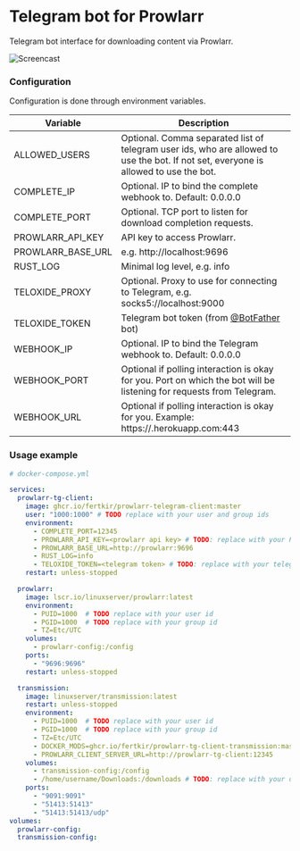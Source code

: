 # Telegram bot for Prowlarr

Telegram bot interface for downloading content via Prowlarr.

![Screencast](https://github.com/fertkir/prowlarr-telegram-client/assets/5433737/65898a6a-1316-4be0-a0a4-9239669dd779)

### Configuration

Configuration is done through environment variables.

| Variable          | Description                                                                                                                          |
|-------------------|--------------------------------------------------------------------------------------------------------------------------------------|
| ALLOWED_USERS     | Optional. Comma separated list of telegram user ids, who are allowed to use the bot. If not set, everyone is allowed to use the bot. |
| COMPLETE_IP       | Optional. IP to bind the complete webhook to. Default: 0.0.0.0                                                                       |
| COMPLETE_PORT     | Optional. TCP port to listen for download completion requests.                                                                       |
| PROWLARR_API_KEY  | API key to access Prowlarr.                                                                                                          |
| PROWLARR_BASE_URL | e.g. http://localhost:9696                                                                                                           |
| RUST_LOG          | Minimal log level, e.g. info                                                                                                         |
| TELOXIDE_PROXY    | Optional. Proxy to use for connecting to Telegram, e.g. socks5://localhost:9000                                                      |
| TELOXIDE_TOKEN    | Telegram bot token (from [@BotFather](https://t.me/BotFather) bot)                                                                   |
| WEBHOOK_IP        | Optional. IP to bind the Telegram webhook to. Default: 0.0.0.0                                                                       |
| WEBHOOK_PORT      | Optional if polling interaction is okay for you. Port on which the bot will be listening for requests from Telegram.                 |
| WEBHOOK_URL       | Optional if polling interaction is okay for you. Example: https://<app-name>.herokuapp.com:443                                       |

### Usage example

```yaml
# docker-compose.yml

services:
  prowlarr-tg-client:
    image: ghcr.io/fertkir/prowlarr-telegram-client:master
    user: "1000:1000" # TODO replace with your user and group ids
    environment:
      - COMPLETE_PORT=12345
      - PROWLARR_API_KEY=<prowlarr api key> # TODO: replace with your Prowlarr api key
      - PROWLARR_BASE_URL=http://prowlarr:9696
      - RUST_LOG=info
      - TELOXIDE_TOKEN=<telegram token> # TODO: replace with your telegram token
    restart: unless-stopped

  prowlarr:
    image: lscr.io/linuxserver/prowlarr:latest
    environment:
      - PUID=1000  # TODO replace with your user id
      - PGID=1000  # TODO replace with your group id
      - TZ=Etc/UTC
    volumes:
      - prowlarr-config:/config
    ports:
      - "9696:9696"
    restart: unless-stopped

  transmission:
    image: linuxserver/transmission:latest
    restart: unless-stopped
    environment:
      - PUID=1000  # TODO replace with your user id
      - PGID=1000  # TODO replace with your group id
      - TZ=Etc/UTC
      - DOCKER_MODS=ghcr.io/fertkir/prowlarr-tg-client-transmission:master # download-complete callback support
      - PROWLARR_CLIENT_SERVER_URL=http://prowlarr-tg-client:12345         # download-complete callback support
    volumes:
      - transmission-config:/config
      - /home/username/Downloads:/downloads # TODO: replace with your downloads directory
    ports:
      - "9091:9091"
      - "51413:51413"
      - "51413:51413/udp"
volumes:
  prowlarr-config:
  transmission-config:
```
